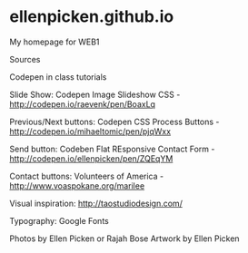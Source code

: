 # ellenpicken.github.io
My homepage for WEB1

Sources

Codepen in class tutorials

Slide Show:
Codepen Image Slideshow CSS - http://codepen.io/raevenk/pen/BoaxLq

Previous/Next buttons:
Codepen CSS Process Buttons - http://codepen.io/mihaeltomic/pen/pjqWxx

Send button:
Codeben Flat REsponsive Contact Form - http://codepen.io/ellenpicken/pen/ZQEqYM

Contact buttons:
Volunteers of America - http://www.voaspokane.org/marilee


Visual inspiration:
http://taostudiodesign.com/


Typography: 
Google Fonts

Photos by Ellen Picken or Rajah Bose
Artwork by Ellen Picken
